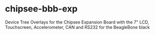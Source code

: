 chipsee-bbb-exp
===============

Device Tree Overlays for the Chipsee Expansion Board with the 7" LCD, Touchscreen, Accelerometer, CAN and RS232 for the BeagleBone black

